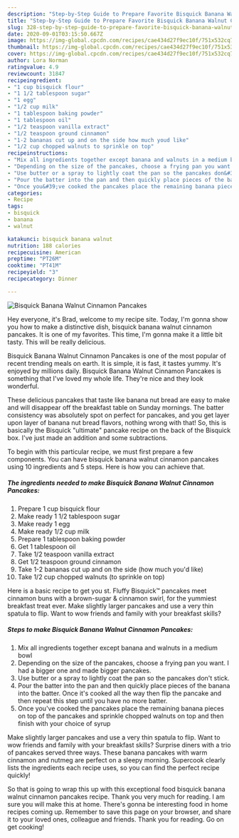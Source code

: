 ```yaml
---
description: "Step-by-Step Guide to Prepare Favorite Bisquick Banana Walnut Cinnamon Pancakes"
title: "Step-by-Step Guide to Prepare Favorite Bisquick Banana Walnut Cinnamon Pancakes"
slug: 328-step-by-step-guide-to-prepare-favorite-bisquick-banana-walnut-cinnamon-pancakes
date: 2020-09-01T03:15:50.667Z
image: https://img-global.cpcdn.com/recipes/cae434d27f9ec10f/751x532cq70/bisquick-banana-walnut-cinnamon-pancakes-recipe-main-photo.jpg
thumbnail: https://img-global.cpcdn.com/recipes/cae434d27f9ec10f/751x532cq70/bisquick-banana-walnut-cinnamon-pancakes-recipe-main-photo.jpg
cover: https://img-global.cpcdn.com/recipes/cae434d27f9ec10f/751x532cq70/bisquick-banana-walnut-cinnamon-pancakes-recipe-main-photo.jpg
author: Lora Norman
ratingvalue: 4.9
reviewcount: 31847
recipeingredient:
- "1 cup bisquick flour"
- "1 1/2 tablespoon sugar"
- "1 egg"
- "1/2 cup milk"
- "1 tablespoon baking powder"
- "1 tablespoon oil"
- "1/2 teaspoon vanilla extract"
- "1/2 teaspoon ground cinnamon"
- "1-2 bananas cut up and on the side how much youd like"
- "1/2 cup chopped walnuts to sprinkle on top"
recipeinstructions:
- "Mix all ingredients together except banana and walnuts in a medium bowl"
- "Depending on the size of the pancakes, choose a frying pan you want. I had a bigger one and made bigger pancakes."
- "Use butter or a spray to lightly coat the pan so the pancakes don&#39;t stick."
- "Pour the batter into the pan and then quickly place pieces of the banana into the batter. Once it&#39;s cooked all the way then flip the pancake and then repeat this step until you have no more batter."
- "Once you&#39;ve cooked the pancakes place the remaining banana pieces on top of the pancakes and sprinkle chopped walnuts on top and then finish with your choice of syrup"
categories:
- Recipe
tags:
- bisquick
- banana
- walnut

katakunci: bisquick banana walnut 
nutrition: 188 calories
recipecuisine: American
preptime: "PT26M"
cooktime: "PT41M"
recipeyield: "3"
recipecategory: Dinner

---
```



![Bisquick Banana Walnut Cinnamon Pancakes](https://img-global.cpcdn.com/recipes/cae434d27f9ec10f/751x532cq70/bisquick-banana-walnut-cinnamon-pancakes-recipe-main-photo.jpg)

Hey everyone, it's Brad, welcome to my recipe site. Today, I'm gonna show you how to make a distinctive dish, bisquick banana walnut cinnamon pancakes. It is one of my favorites. This time, I'm gonna make it a little bit tasty. This will be really delicious.

Bisquick Banana Walnut Cinnamon Pancakes is one of the most popular of recent trending meals on earth. It is simple, it is fast, it tastes yummy. It's enjoyed by millions daily. Bisquick Banana Walnut Cinnamon Pancakes is something that I've loved my whole life. They're nice and they look wonderful.

These delicious pancakes that taste like banana nut bread are easy to make and will disappear off the breakfast table on Sunday mornings. The batter consistency was absolutely spot on perfect for pancakes, and you get layer upon layer of banana nut bread flavors, nothing wrong with that! So, this is basically the Bisquick &#34;ultimate&#34; pancake recipe on the back of the Bisquick box. I&#39;ve just made an addition and some subtractions.


To begin with this particular recipe, we must first prepare a few components. You can have bisquick banana walnut cinnamon pancakes using 10 ingredients and 5 steps. Here is how you can achieve that.

<!--inarticleads1-->

##### The ingredients needed to make Bisquick Banana Walnut Cinnamon Pancakes:

1. Prepare 1 cup bisquick flour
1. Make ready 1 1/2 tablespoon sugar
1. Make ready 1 egg
1. Make ready 1/2 cup milk
1. Prepare 1 tablespoon baking powder
1. Get 1 tablespoon oil
1. Take 1/2 teaspoon vanilla extract
1. Get 1/2 teaspoon ground cinnamon
1. Take 1-2 bananas cut up and on the side (how much you&#39;d like)
1. Take 1/2 cup chopped walnuts (to sprinkle on top)


Here is a basic recipe to get you st. Fluffy Bisquick™ pancakes meet cinnamon buns with a brown-sugar &amp; cinnamon swirl, for the yummiest breakfast treat ever. Make slightly larger pancakes and use a very thin spatula to flip. Want to wow friends and family with your breakfast skills? 

<!--inarticleads2-->

##### Steps to make Bisquick Banana Walnut Cinnamon Pancakes:

1. Mix all ingredients together except banana and walnuts in a medium bowl
1. Depending on the size of the pancakes, choose a frying pan you want. I had a bigger one and made bigger pancakes.
1. Use butter or a spray to lightly coat the pan so the pancakes don&#39;t stick.
1. Pour the batter into the pan and then quickly place pieces of the banana into the batter. Once it&#39;s cooked all the way then flip the pancake and then repeat this step until you have no more batter.
1. Once you&#39;ve cooked the pancakes place the remaining banana pieces on top of the pancakes and sprinkle chopped walnuts on top and then finish with your choice of syrup


Make slightly larger pancakes and use a very thin spatula to flip. Want to wow friends and family with your breakfast skills? Surprise diners with a trio of pancakes served three ways. These banana pancakes with warm cinnamon and nutmeg are perfect on a sleepy morning. Supercook clearly lists the ingredients each recipe uses, so you can find the perfect recipe quickly! 

So that is going to wrap this up with this exceptional food bisquick banana walnut cinnamon pancakes recipe. Thank you very much for reading. I am sure you will make this at home. There's gonna be interesting food in home recipes coming up. Remember to save this page on your browser, and share it to your loved ones, colleague and friends. Thank you for reading. Go on get cooking!
